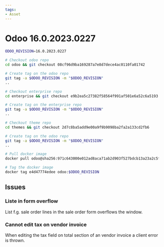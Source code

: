 ```yaml
---
tags:
- Asset
---
```


# Odoo 16.0.2023.0227

```bash
ODOO_REVISION=16.0.2023.0227

# Checkout odoo repo
cd odoo && git checkout 08cf96d9ba169287a7e8d7dece4ac0110fa01742

# Create tag on the odoo repo
git tag -a $ODOO_REVISION -m "$ODOO_REVISION"
..

# Checkout enterprise repo
cd enterprise && git checkout e9b2ea5c27382f58564f991af501e6a52c6a5193

# Create tag on the enterprise repo
git tag -a $ODOO_REVISION -m "$ODOO_REVISION"
..

# Checkout theme repo
cd themes && git checkout 2d7c8ba5add9e00a9f9b9098ba2fa2a133cd2fb6

# Create tag on the odoo repo
git tag -a $ODOO_REVISION -m "$ODOO_REVISION"
..

# Pull docker image
docker pull odoo@sha256:971c643000e012ad8aca71ab2d903f527bdcb13a23a2c5f1c4d9e5a6a4c3367a

# Tag the docker image
docker tag e4d47774edee odoo:$ODOO_REVISION
```

## Issues

### Liste in form overflow

List f.g. sale order lines in the sale order form overflows the window.

### Cannot edit tax on vendor invoice

When editing the tax field on total section of an vendor invoice a client error is thrown.